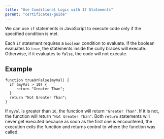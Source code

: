 ```yaml
---
title: "Use Conditional Logic with If Statements"
parent: "certificates-guide"
---
```


We can use `if` statements in JavaScript to execute code only if the specified condition is met.

Each `if` statement requires a `boolean` condition to evaluate. If the boolean evaluates to `true`, the statements inside the curly braces will execute. Otherwise, if it evaluates to `false`, the code will not execute.

## Example

    function trueOrFalse(myVal) {
      if (myVal > 10) {
         return "Greater Than";
      }
      return "Not Greater Than";
    }

If `myVal` is greater than `10`, the function will return `"Greater Than"`. If it is not, the function will return `"Not Greater Than"`. Both `return` statements will never get executed because as soon as the first one is encountered, the execution exits the function and returns control to where the function was called.
